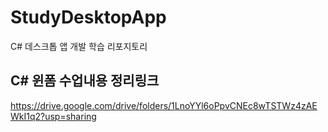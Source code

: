 # StudyDesktopApp
C# 데스크톱 앱 개발 학습 리포지토리

## C# 윈폼 수업내용 정리링크
https://drive.google.com/drive/folders/1LnoYYl6oPpvCNEc8wTSTWz4zAEWkI1q2?usp=sharing

